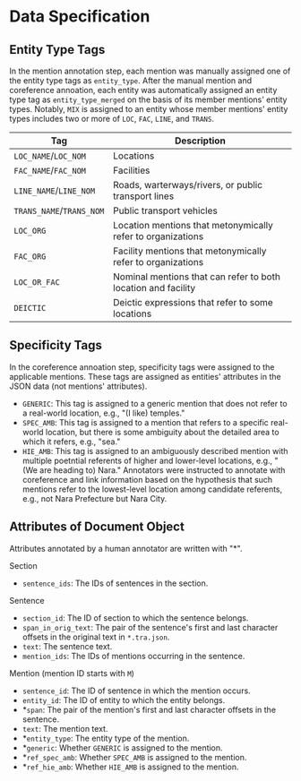 # Data Specification

## Entity Type Tags

In the mention annotation step, each mention was manually assigned one of the entity type tags as `entity_type`. After the manual mention and coreference annoation, each entity was automatically assigned an entity type tag as `entity_type_merged` on the basis of its member mentions' entity types. Notably, `MIX` is assigned to an entity whose member mentions' entity types includes two or more of `LOC`, `FAC`, `LINE`, and `TRANS`.

|Tag                     |Description|
|--                      |--         |
|`LOC_NAME`/`LOC_NOM`    |Locations  |
|`FAC_NAME`/`FAC_NOM`    |Facilities |
|`LINE_NAME`/`LINE_NOM`  |Roads, warterways/rivers, or public transport lines|
|`TRANS_NAME`/`TRANS_NOM`|Public transport vehicles|
|`LOC_ORG`               |Location mentions that metonymically refer to organizations|
|`FAC_ORG`               |Facility mentions that metonymically refer to organizations|
|`LOC_OR_FAC`            |Nominal mentions that can refer to both location and facility|
|`DEICTIC`               |Deictic expressions that refer to some locations|

## Specificity Tags

In the coreference annoation step, specificity tags were assigned to the applicable mentions. These tags are assigned as entities' attributes in the JSON data (not mentions' attributes).

- `GENERIC`: This tag is assigned to a generic mention that does not refer to a real-world location, e.g., "(I like) temples."
- `SPEC_AMB`: This tag is assigned to a mention that refers to a specific real-world location, but there is some ambiguity about the detailed area to which it refers, e.g., "sea."
- `HIE_AMB`: This tag is assigned to an ambiguously described mention with multiple poetntial referents of higher and lower-level locations, e.g., "(We are heading to) Nara." Annotators were instructed to annotate with coreference and link information based on the hypothesis that such mentions refer to the lowest-level location among candidate referents, e.g., not Nara Prefecture but Nara City.

## Attributes of Document Object

Attributes annotated by a human annotator are written with "*".

Section
- `sentence_ids`: The IDs of sentences in the section.

Sentence
- `section_id`: The ID of section to which the sentence belongs.
- `span_in_orig_text`: The pair of the sentence's first and last character offsets in the original text in `*.tra.json`.
- `text`: The sentence text.
- `mention_ids`: The IDs of mentions occurring in the sentence.

Mention (mention ID starts with `M`)
- `sentence_id`: The ID of sentence in which the mention occurs.
- `entity_id`: The ID of entity to which the entity belongs.
- *`span`: The pair of the mention's first and last character offsets in the sentence.
- `text`: The mention text.
- *`entity_type`: The entity type of the mention.
- *`generic`: Whether `GENERIC` is assigned to the mention.
- *`ref_spec_amb`: Whether `SPEC_AMB` is assigned to the mention.
- *`ref_hie_amb`: Whether `HIE_AMB` is assigned to the mention.
